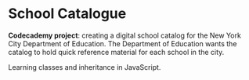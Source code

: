 # School Catalogue

**Codecademy project**: creating a digital school catalog for the New York City Department of Education. The Department of Education wants the catalog to hold quick reference material for each school in the city.

Learning classes and inheritance in JavaScript.
